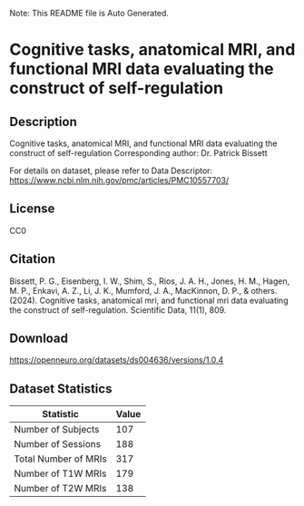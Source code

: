 Note: This README file is Auto Generated.

# Cognitive tasks, anatomical MRI, and functional MRI data evaluating the construct of self-regulation

## Description

Cognitive tasks, anatomical MRI, and functional MRI data evaluating the construct of self-regulation
Corresponding author: Dr. Patrick Bissett

For details on dataset, please refer to Data Descriptor:
https://www.ncbi.nlm.nih.gov/pmc/articles/PMC10557703/


## License

CC0

## Citation

Bissett, P. G., Eisenberg, I. W., Shim, S., Rios, J. A. H., Jones, H. M., Hagen, M. P., Enkavi, A. Z., Li, J. K., Mumford, J. A., MacKinnon, D. P., & others. (2024). Cognitive tasks, anatomical mri, and functional mri data evaluating the construct of self-regulation. Scientific Data, 11(1), 809.

## Download

https://openneuro.org/datasets/ds004636/versions/1.0.4

## Dataset Statistics

| Statistic | Value |
| --- | --- |
| Number of Subjects | 107 |
| Number of Sessions | 188 |
| Total Number of MRIs | 317 |
| Number of T1W MRIs | 179 |
| Number of T2W MRIs | 138 |

